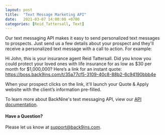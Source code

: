 ```yaml
---
layout: post
title:  "Text Message Marketing API"
date:   2021-03-07 14:00:00 +0700
categories: [Reid_Tattersall, Text]
---
```


Our text messaging API makes it easy to send personalized text messages to prospects. Just send us a few details about your prospect and they'll receive a personalized text message with a call to action. For example: 

Hi John, this is your insurance agent Reid Tattersall. Did you know you could protect your loved ones with life insurance for as low as $30 per month for $1,000,000? Here’s a link for an instant quote: https://boss.back9ins.com/t/35a77cf5-3109-40c8-88b2-6c94190bbb4e

When your prospect clicks on the link, it'll launch your Quote & Apply website with the client’s information pre-filled.

To learn more about BackNine's text messaging API, view our [API documentation](https://docs.back9ins.com/#text-messaging).

#### Have a Question?
Please let us know at support@back9ins.com.